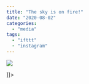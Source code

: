 ```yaml
---
title: "The sky is on fire!"
date: "2020-08-02"
categories: 
  - "media"
tags: 
  - "ifttt"
  - "instagram"
---
```


![](images/Mathew-Ingram-on-Instagram-“The-sky-is-on-fire-”.png)

\]\]>
